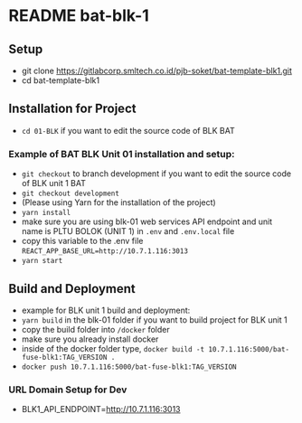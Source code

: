 # README bat-blk-1

## Setup

- git clone https://gitlabcorp.smltech.co.id/pjb-soket/bat-template-blk1.git
- cd bat-template-blk1

## Installation for Project

- `cd 01-BLK` if you want to edit the source code of BLK BAT

### Example of BAT BLK Unit 01 installation and setup:

- `git checkout` to branch development if you want to edit the source code of BLK unit 1 BAT
- `git checkout development`
- (Please using Yarn for the installation of the project) 
- `yarn install`
- make sure you are using blk-01 web services API endpoint and unit name is PLTU BOLOK (UNIT 1) in `.env` and `.env.local` file
- copy this variable to the .env file `REACT_APP_BASE_URL=http://10.7.1.116:3013`
- `yarn start`

## Build and Deployment

- example for BLK unit 1 build and deployment:
- ```yarn build``` in the blk-01 folder if you want to build project for BLK unit 1
- copy the build folder into `/docker` folder
- make sure you already install docker
- inside of the docker folder type, `docker build -t 10.7.1.116:5000/bat-fuse-blk1:TAG_VERSION .`
- `docker push 10.7.1.116:5000/bat-fuse-blk1:TAG_VERSION`

### URL Domain Setup for Dev

- BLK1_API_ENDPOINT=<http://10.7.1.116:3013>
